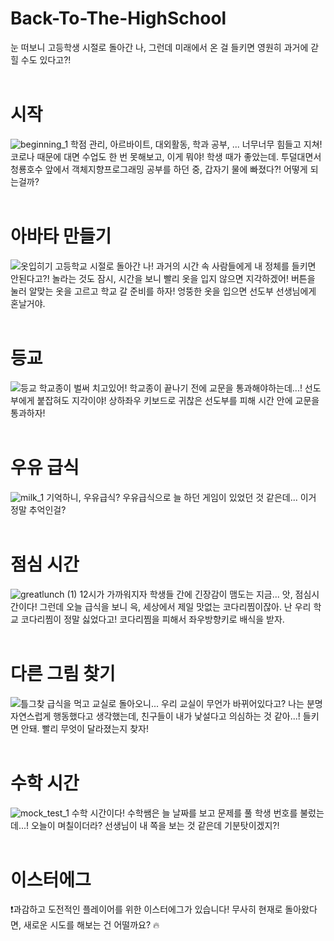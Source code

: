 # Back-To-The-HighSchool
눈 떠보니 고등학생 시절로 돌아간 나, 그런데 미래에서 온 걸 들키면 영원히 과거에 갇힐 수도 있다고?! <br /> <br />




# 시작
![beginning_1](https://user-images.githubusercontent.com/90540925/144015702-93d5598c-42c2-4237-b39b-3cb3befc7649.png)
학점 관리, 아르바이트, 대외활동, 학과 공부, ... 너무너무 힘들고 지쳐! 코로나 때문에 대면 수업도 한 번 못해보고, 이게 뭐야! 학생 때가 좋았는데. 투덜대면서 청룡호수 앞에서 객체지향프로그래밍 공부를 하던 중, 갑자기 물에 빠졌다?! 어떻게 되는걸까? <br /> <br />


# 아바타 만들기
![옷입히기](https://user-images.githubusercontent.com/90540925/144015870-06ccaae8-10fd-43a4-9e0a-5f2497ea8e79.png)
고등학교 시절로 돌아간 나! 과거의 시간 속 사람들에게 내 정체를 들키면 안된다고?! 놀라는 것도 잠시, 시간을 보니 빨리 옷을 입지 않으면 지각하겠어! 버튼을 눌러 알맞는 옷을 고르고 학교 갈 준비를 하자! 엉뚱한 옷을 입으면 선도부 선생님에게 혼날거야. <br /> <br />


# 등교
![등교](https://user-images.githubusercontent.com/90540925/144015744-79bfef32-4da0-4eaf-8b56-9b5e2df92a6d.png)
학교종이 벌써 치고있어! 학교종이 끝나기 전에 교문을 통과해야하는데...! 선도부에게 붙잡혀도 지각이야! 상하좌우 키보드로 귀찮은 선도부를 피해 시간 안에 교문을 통과하자! <br /> <br />




# 우유 급식
![milk_1](https://user-images.githubusercontent.com/90540925/144015938-516d6fd9-3c54-4229-a0d2-4ef401942191.png)
기억하니, 우유급식? 우유급식으로 늘 하던 게임이 있었던 것 같은데... 이거 정말 추억인걸? <br /> <br />


# 점심 시간
![greatlunch (1)](https://user-images.githubusercontent.com/90540925/144017415-d8b3d3e6-45b1-46fc-bba4-e19ac6da0b77.png)
12시가 가까워지자 학생들 간에 긴장감이 맴도는 지금... 앗, 점심시간이다! 그런데 오늘 급식을 보니 윽, 세상에서 제일 맛없는 코다리찜이잖아. 난 우리 학교 코다리찜이 정말 싫었다고! 코다리찜을 피해서 좌우방향키로 배식을 받자. <br /> <br />  




# 다른 그림 찾기
![틀그찾](https://user-images.githubusercontent.com/90540925/144015999-c1faf97e-3c6f-4189-9918-0cca4219725f.png)
급식을 먹고 교실로 돌아오니... 우리 교실이 무언가 바뀌어있다고? 나는 분명 자연스럽게 행동했다고 생각했는데, 친구들이 내가 낯설다고 의심하는 것 같아...! 들키면 안돼. 빨리 무엇이 달라졌는지 찾자! <br /> <br /> 



# 수학 시간
![mock_test_1](https://user-images.githubusercontent.com/90540925/144016030-76966bf8-adc9-4fee-9848-59b00ecc9c31.png)
수학 시간이다! 수학쌤은 늘 날짜를 보고 문제를 풀 학생 번호를 불렀는데...! 오늘이 며칠이더라? 선생님이 내 쪽을 보는 것 같은데 기분탓이겠지?! <br /> <br />  



# 이스터에그
❗과감하고 도전적인 플레이어를 위한 이스터에그가 있습니다! 무사히 현재로 돌아왔다면, 새로운 시도를 해보는 건 어떨까요? 🔥





